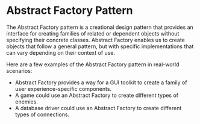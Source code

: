 # Abstract Factory Pattern

The Abstract Factory pattern is a creational design pattern that provides an interface for creating families of related or dependent objects without specifying their concrete classes. Abstract Factory enables us to create objects that follow a general pattern, but with specific implementations that can vary depending on their context of use.

Here are a few examples of the Abstract Factory pattern in real-world scenarios:

- Abstract Factory provides a way for a GUI toolkit to create a family of user experience-specific components.
- A game could use an Abstract Factory to create different types of enemies.
- A database driver could use an Abstract Factory to create different types of connections.